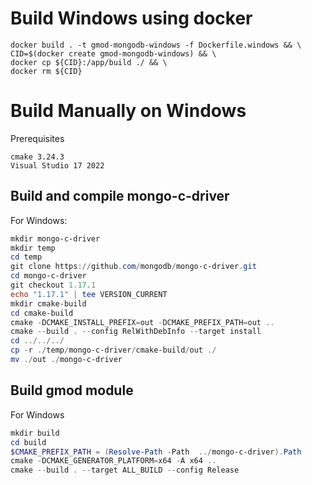 # Build Windows using docker
```
docker build . -t gmod-mongodb-windows -f Dockerfile.windows && \
CID=$(docker create gmod-mongodb-windows) && \
docker cp ${CID}:/app/build ./ && \
docker rm ${CID}
```

# Build Manually on Windows

Prerequisites
```
cmake 3.24.3
Visual Studio 17 2022
```

## Build and compile mongo-c-driver

For Windows:
```powershell
mkdir mongo-c-driver
mkdir temp
cd temp
git clone https://github.com/mongodb/mongo-c-driver.git
cd mongo-c-driver
git checkout 1.17.1
echo "1.17.1" | tee VERSION_CURRENT
mkdir cmake-build
cd cmake-build
cmake -DCMAKE_INSTALL_PREFIX=out -DCMAKE_PREFIX_PATH=out ..
cmake --build . --config RelWithDebInfo --target install
cd ../../../
cp -r ./temp/mongo-c-driver/cmake-build/out ./
mv ./out ./mongo-c-driver
```

## Build gmod module

For Windows
```powershell
mkdir build
cd build
$CMAKE_PREFIX_PATH = (Resolve-Path -Path  ../mongo-c-driver).Path
cmake -DCMAKE_GENERATOR_PLATFORM=x64 -A x64 ..
cmake --build . --target ALL_BUILD --config Release
```


